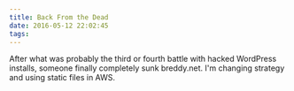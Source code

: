 ```yaml
---
title: Back From the Dead
date: 2016-05-12 22:02:45
tags:
---
```


After what was probably the third or fourth battle with hacked WordPress installs,
someone finally completely sunk breddy.net. I'm changing strategy and using static
files in AWS.

